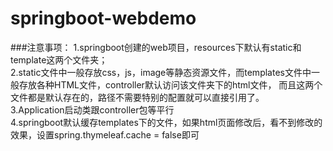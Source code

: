 # springboot-webdemo

###注意事项：
1.springboot创建的web项目，resources下默认有static和template这两个文件夹；<br>
2.static文件中一般存放css，js，image等静态资源文件，而templates文件中一般存放各种HTML文件，controller默认访问该文件夹下的html文件，
而且这两个文件都是默认存在的，路径不需要特别的配置就可以直接引用了。<br>
3.Application启动类跟controller包等平行<br>
4.springboot默认缓存templates下的文件，如果html页面修改后，看不到修改的效果，设置spring.thymeleaf.cache = false即可<br>
